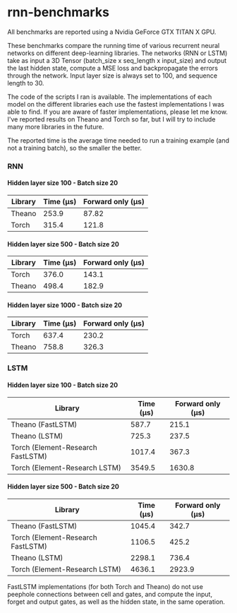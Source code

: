 # rnn-benchmarks

All benchmarks are reported using a Nvidia GeForce GTX TITAN X GPU.

These benchmarks compare the running time of various recurrent neural networks on different deep-learning libraries.
The networks (RNN or LSTM) take as input a 3D Tensor (batch_size x seq_length x input_size) and output the last hidden state, compute a MSE loss and backpropagate the errors through the network. Input layer size is always set to 100, and sequence length to 30.

The code of the scripts I ran is available. The implementations of each model on the different libraries each use the fastest implementations I was able to find. If you are aware of faster implementations, please let me know. I've reported results on Theano and Torch so far, but I will try to include many more libraries in the future.

The reported time is the average time needed to run a training example (and not a training batch), so the smaller the better.

### RNN

#### Hidden layer size 100 - Batch size 20

| Library | Time (µs) | Forward only (µs) |
| ------------- | ------------- | ------------- |
| Theano  | 253.9 | 87.82 |
| Torch | 315.4 | 121.8 |


#### Hidden layer size 500 - Batch size 20

| Library | Time (µs) | Forward only (µs) |
| ------------- | ------------- | ------------- |
| Torch | 376.0 | 143.1 |
| Theano | 498.4 | 182.9 |


#### Hidden layer size 1000 - Batch size 20

| Library | Time (µs) | Forward only (µs) |
| ------------- | ------------- | ------------- |
| Torch | 637.4 | 230.2 |
| Theano | 758.8 | 326.3 |



### LSTM

#### Hidden layer size 100 - Batch size 20

| Library | Time (µs) | Forward only (µs) |
| ------------- | ------------- | ------------- |
| Theano (FastLSTM) | 587.7 | 215.1 |
| Theano (LSTM) | 725.3 | 237.5 |
| Torch (Element-Research FastLSTM) | 1017.4 | 367.3 |
| Torch (Element-Research LSTM) | 3549.5 | 1630.8 |


#### Hidden layer size 500 - Batch size 20

| Library | Time (µs) | Forward only (µs) |
| ------------- | ------------- | ------------- |
| Theano (FastLSTM) | 1045.4 | 342.7 |
| Torch (Element-Research FastLSTM) | 1106.5 | 425.2 |
| Theano (LSTM) | 2298.1 | 736.4 |
| Torch (Element-Research LSTM) | 4636.1 | 2923.9 |


FastLSTM implementations (for both Torch and Theano) do not use peephole connections between cell and gates, and compute the input, forget and output gates, as well as the hidden state, in the same operation.
